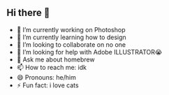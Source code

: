 ## Hi there 👋

- 🔭 I’m currently working on Photoshop
- 🌱 I’m currently learning how to design
- 👯 I’m looking to collaborate on no one
- 🤔 I’m looking for help with Adobe ILLUSTRATOR😭
- 💬 Ask me about homebrew
- 📫 How to reach me: idk
- 😄 Pronouns: he/him
- ⚡ Fun fact: i love cats
